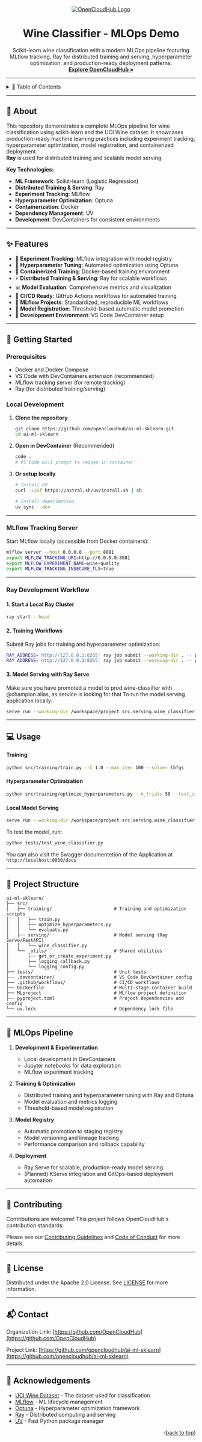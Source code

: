 <a id="readme-top"></a>

<!-- PROJECT LOGO & TITLE -->

<div align="center">
  <a href="https://github.com/opencloudhub">
  <picture>
    <source media="(prefers-color-scheme: light)" srcset="https://raw.githubusercontent.com/opencloudhub/.github/main/assets/brand/assets/logos/primary-logo-light.svg">
    <source media="(prefers-color-scheme: dark)" srcset="https://raw.githubusercontent.com/opencloudhub/.github/main/assets/brand/assets/logos/primary-logo-dark.svg">
    <!-- Fallback -->
    <img alt="OpenCloudHub Logo" src="https://raw.githubusercontent.com/opencloudhub/.github/main/assets/brand/assets/logos/primary-logo-dark.svg" style="max-width:700px; max-height:175px;">
  </picture>
  </a>

<h1 align="center">Wine Classifier - MLOps Demo</h1>

<p align="center">
    Scikit-learn wine classification with a modern MLOps pipeline featuring MLflow tracking, Ray for distributed training and serving, hyperparameter optimization, and production-ready deployment patterns.<br />
    <a href="https://github.com/opencloudhub"><strong>Explore OpenCloudHub »</strong></a>
  </p>
</div>

______________________________________________________________________

<details>
  <summary>📑 Table of Contents</summary>
  <ol>
    <li><a href="#about">About</a></li>
    <li><a href="#features">Features</a></li>
    <li><a href="#getting-started">Getting Started</a></li>
    <li><a href="#usage">Usage</a></li>
    <li><a href="#project-structure">Project Structure</a></li>
    <li><a href="#mlops-pipeline">MLOps Pipeline</a></li>
    <li><a href="#contributing">Contributing</a></li>
    <li><a href="#license">License</a></li>
    <li><a href="#contact">Contact</a></li>
  </ol>
</details>

______________________________________________________________________

<h2 id="about">🍷 About</h2>

This repository demonstrates a complete MLOps pipeline for wine classification using scikit-learn and the UCI Wine dataset. It showcases production-ready machine learning practices including experiment tracking, hyperparameter optimization, model registration, and containerized deployment.\
**Ray** is used for distributed training and scalable model serving.

**Key Technologies:**

- **ML Framework**: Scikit-learn (Logistic Regression)
- **Distributed Training & Serving**: Ray
- **Experiment Tracking**: MLflow
- **Hyperparameter Optimization**: Optuna
- **Containerization**: Docker
- **Dependency Management**: UV
- **Development**: DevContainers for consistent environments

______________________________________________________________________

<h2 id="features">✨ Features</h2>

- 🔬 **Experiment Tracking**: MLflow integration with model registry
- 🎯 **Hyperparameter Tuning**: Automated optimization using Optuna
- 🐳 **Containerized Training**: Docker-based training environment
- ⚡ **Distributed Training & Serving**: Ray for scalable workflows
- 📊 **Model Evaluation**: Comprehensive metrics and visualization
- 🚀 **CI/CD Ready**: GitHub Actions workflows for automated training
- 📁 **MLflow Projects**: Standardized, reproducible ML workflows
- 🔄 **Model Registration**: Threshold-based automatic model promotion
- 🧪 **Development Environment**: VS Code DevContainer setup

______________________________________________________________________

<h2 id="getting-started">🚀 Getting Started</h2>

### Prerequisites

- Docker and Docker Compose
- VS Code with DevContainers extension (recommended)
- MLflow tracking server (for remote tracking)
- Ray (for distributed training/serving)

### Local Development

1. **Clone the repository**

   ```bash
   git clone https://github.com/opencloudhub/ai-ml-sklearn.git
   cd ai-ml-sklearn
   ```

1. **Open in DevContainer** (Recommended)

   ```bash
   code .
   # VS Code will prompt to reopen in container
   ```

1. **Or setup locally**

   ```bash
   # Install UV
   curl -LsSf https://astral.sh/uv/install.sh | sh

   # Install dependencies
   uv sync --dev
   ```

______________________________________________________________________

### MLflow Tracking Server

Start MLflow locally (accessible from Docker containers):

```bash
mlflow server --host 0.0.0.0 --port 8081
export MLFLOW_TRACKING_URI=http://0.0.0.0:8081
export MLFLOW_EXPERIMENT_NAME=wine-quality
export MLFLOW_TRACKING_INSECURE_TLS=true
```

______________________________________________________________________

### Ray Development Workflow

#### 1. Start a Local Ray Cluster

```bash
ray start --head
```

#### 2. Training Workflows

Submit Ray jobs for training and hyperparameter optimization:

```bash
RAY_ADDRESS='http://127.0.0.1:8265' ray job submit --working-dir . -- python src/training/train.py
RAY_ADDRESS='http://127.0.0.1:8265' ray job submit --working-dir . -- python src/training/optimize_hyperparameters.py
```

#### 3. Model Serving with Ray Serve

Make sure you have promoted a model to prod.wine-classifier with @champion alias, as service is looking for that
To run the model serving application locally:

```bash
serve run --working-dir /workspace/project src.serving.wine_classifier:deployment
```

______________________________________________________________________

<h2 id="usage">💻 Usage</h2>

#### Training

```bash
python src/training/train.py --C 1.0 --max_iter 100 --solver lbfgs
```

#### Hyperparameter Optimization

```bash
python src/training/optimize_hyperparameters.py --n_trials 50 --test_size 0.2
```

#### Local Model Serving

```bash
serve run --working-dir /workspace/project src.serving.wine_classifier:deployment
```

To test the model, run:

```bash
python tests/test_wine_classifier.py
```

You can also visit the Swagger documentetion of the Application at `http://localhost:8000/docs`

______________________________________________________________________

<h2 id="project-structure">📁 Project Structure</h2>

```
ai-ml-sklearn/
├── src/
│   ├── training/                       # Training and optimization scripts
│   │   ├── train.py
│   │   ├── optimize_hyperparameters.py
│   │   └── evaluate.py
│   ├── serving/                        # Model serving (Ray Serve/FastAPI)
│   │   └── wine_classifier.py
│   └── _utils/                         # Shared utilities
│       ├── get_or_create_experiment.py
│       ├── logging_callback.py
│       └── logging_config.py
├── tests/                              # Unit tests
├── .devcontainer/                      # VS Code DevContainer config
├── .github/workflows/                  # CI/CD workflows
├── Dockerfile                          # Multi-stage container build
├── MLproject                           # MLflow project definition
├── pyproject.toml                      # Project dependencies and config
└── uv.lock                             # Dependency lock file
```

______________________________________________________________________

<h2 id="mlops-pipeline">🔄 MLOps Pipeline</h2>

1. **Development & Experimentation**

   - Local development in DevContainers
   - Jupyter notebooks for data exploration
   - MLflow experiment tracking

1. **Training & Optimization**

   - Distributed training and hyperparameter tuning with Ray and Optuna
   - Model evaluation and metrics logging
   - Threshold-based model registration

1. **Model Registry**

   - Automatic promotion to staging registry
   - Model versioning and lineage tracking
   - Performance comparison and rollback capability

1. **Deployment**

   - Ray Serve for scalable, production-ready model serving
   - (Planned) KServe integration and GitOps-based deployment automation

______________________________________________________________________

<h2 id="contributing">👥 Contributing</h2>

Contributions are welcome! This project follows OpenCloudHub's contribution standards.

Please see our [Contributing Guidelines](https://github.com/opencloudhub/.github/blob/main/.github/CONTRIBUTING.md) and [Code of Conduct](https://github.com/opencloudhub/.github/blob/main/.github/CODE_OF_CONDUCT.md) for more details.

______________________________________________________________________

<h2 id="license">📄 License</h2>

Distributed under the Apache 2.0 License. See [LICENSE](LICENSE) for more information.

______________________________________________________________________

<h2 id="contact">📬 Contact</h2>

Organization Link: [https://github.com/OpenCloudHub](https://github.com/OpenCloudHub)

Project Link: [https://github.com/opencloudhub/ai-ml-sklearn](https://github.com/opencloudhub/ai-ml-sklearn)

______________________________________________________________________

<h2 id="acknowledgements">🙏 Acknowledgements</h2>

- [UCI Wine Dataset](https://archive.ics.uci.edu/ml/datasets/wine) - The dataset used for classification
- [MLflow](https://mlflow.org/) - ML lifecycle management
- [Optuna](https://optuna.org/) - Hyperparameter optimization framework
- [Ray](https://ray.io/) - Distributed computing and serving
- [UV](https://github.com/astral-sh/uv) - Fast Python package manager

<p align="right">(<a href="#readme-top">back to top</a>)</p>
